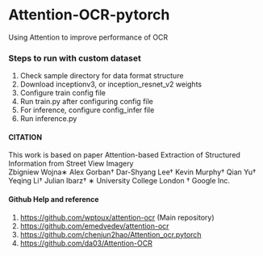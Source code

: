 # Attention-OCR-pytorch
Using Attention to improve performance of OCR

### Steps to run with custom dataset
1. Check sample directory for data format structure
2. Download inceptionv3, or inception_resnet_v2 weights
3. Configure train config file
4. Run train.py after configuring config file
5. For inference, configure config_infer file
6. Run inference.py

#### CITATION
This work is based on paper
Attention-based Extraction of Structured Information from Street View Imagery <br>
Zbigniew Wojna∗ Alex Gorban† Dar-Shyang Lee† Kevin Murphy† Qian Yu† Yeqing Li† Julian Ibarz†
∗ University College London † Google Inc.


#### Github Help and reference
1. https://github.com/wptoux/attention-ocr (Main repository)
2. https://github.com/emedvedev/attention-ocr
3. https://github.com/chenjun2hao/Attention_ocr.pytorch
4. https://github.com/da03/Attention-OCR
